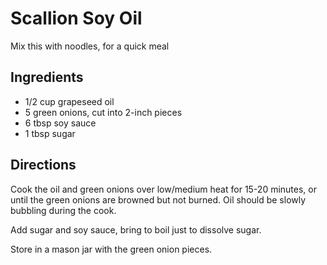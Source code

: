 # Scallion Soy Oil
Mix this with noodles, for a quick meal

## Ingredients
- 1/2 cup grapeseed oil
- 5 green onions, cut into 2-inch pieces
- 6 tbsp soy sauce
- 1 tbsp sugar


## Directions
Cook the oil and green onions over low/medium heat for 15-20 minutes, or until the green onions are browned but not burned. Oil should be slowly bubbling during the cook.

Add sugar and soy sauce, bring to boil just to dissolve sugar.

Store in a mason jar with the green onion pieces.
